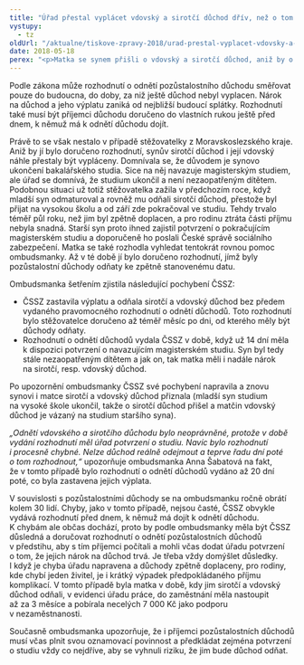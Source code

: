 ```yaml
---
title: "Úřad přestal vyplácet vdovský a sirotčí důchod dřív, než o tom rozhodl"
vystupy:
  - tz
oldUrl: "/aktualne/tiskove-zpravy-2018/urad-prestal-vyplacet-vdovsky-a-sirotci-duchod-driv-nez-o-tom-rozhodl"
date: 2018-05-18
perex: "<p>Matka se synem přišli o vdovský a sirotčí důchod, aniž by o tom úřad předtím rozhodl a rozhodnutí jim doručil. Později vydané rozhodnutí jim navíc odňalo důchody k již uplynulému datu, což podle zákona není možné.</p>"
---
```


<!-- imported from the old website -->

<p>Podle zákona může rozhodnutí o odnětí pozůstalostního důchodu směřovat pouze do budoucna, do doby, za niž ještě důchod nebyl vyplacen. Nárok na důchod a jeho výplatu zaniká od nejbližší budoucí splátky. Rozhodnutí také musí být příjemci důchodu doručeno do vlastních rukou ještě před dnem, k němuž má k odnětí důchodu dojít.</p> <p>Právě to se však nestalo v případě stěžovatelky z Moravskoslezského kraje. Aniž by jí bylo doručeno rozhodnutí, synův sirotčí důchod i její vdovský náhle přestaly být vypláceny. Domnívala se, že důvodem je synovo ukončení bakalářského studia. Sice na něj navazuje magisterským studiem, ale úřad se domnívá, že studium ukončil a není nezaopatřeným dítětem. Podobnou situaci už totiž stěžovatelka zažila v předchozím roce, když mladší syn odmaturoval a rovněž mu odňali sirotčí důchod, přestože byl přijat na vysokou školu a od září zde pokračoval ve studiu. Tehdy trvalo téměř půl roku, než jim byl zpětně doplacen, a pro rodinu ztráta části příjmu nebyla snadná. Starší syn proto ihned zajistil potvrzení o pokračujícím magisterském studiu a doporučeně ho poslali České správě sociálního zabezpečení. Matka se také rozhodla vyhledat tentokrát rovnou pomoc ombudsmanky. Až v té době jí bylo doručeno rozhodnutí, jímž byly pozůstalostní důchody odňaty ke zpětně stanovenému datu.</p> <p>Ombudsmanka šetřením zjistila následující pochybení ČSSZ:</p><ul><li>ČSSZ zastavila výplatu a odňala sirotčí a vdovský důchod bez předem vydaného pravomocného rozhodnutí o odnětí důchodů. Toto rozhodnutí bylo stěžovatelce doručeno až téměř měsíc po dni, od kterého měly být důchody odňaty.</li><li>Rozhodnutí o odnětí důchodů vydala ČSSZ v době, když už 14 dní měla k dispozici potvrzení o navazujícím magisterském studiu. Syn byl tedy stále nezaopatřeným dítětem a jak on, tak matka měli i nadále nárok na sirotčí, resp. vdovský důchod.</li></ul>  <p>Po upozornění ombudsmanky ČSSZ své pochybení napravila a znovu synovi i matce sirotčí a vdovský důchod přiznala (mladší syn studium na vysoké škole ukončil, takže o sirotčí důchod přišel a matčin vdovský důchod je vázaný na studium staršího syna).</p> <p><i>„Odnětí vdovského a sirotčího důchodu bylo neoprávněné, protože v době vydání rozhodnutí měl úřad potvrzení o studiu. Navíc bylo rozhodnutí i procesně chybné. Nelze důchod reálně odejmout a teprve řadu dní poté o tom rozhodnout,“</i> upozorňuje ombudsmanka Anna Šabatová na fakt, že v tomto případě bylo rozhodnutí o odnětí důchodů vydáno až 20 dní poté, co byla zastavena jejich výplata.</p> <p>V souvislosti s pozůstalostními důchody se na ombudsmanku ročně obrátí kolem 30 lidí. Chyby, jako v tomto případě, nejsou časté, ČSSZ obvykle vydává rozhodnutí před dnem, k němuž má dojít k odnětí důchodu. K chybám ale občas dochází, proto by podle ombudsmanky měla být ČSSZ důsledná a doručovat rozhodnutí o odnětí pozůstalostních důchodů v předstihu, aby s tím příjemci počítali a mohli včas dodat úřadu potvrzení o tom, že jejich nárok na důchod trvá. Je třeba vždy domýšlet důsledky. I když je chyba úřadu napravena a důchody zpětně doplaceny, pro rodiny, kde chybí jeden živitel, je i krátký výpadek předpokládaného příjmu komplikací. V tomto případě byla matka v době, kdy jim sirotčí a vdovský důchod odňali, v evidenci úřadu práce, do zaměstnání měla nastoupit až za 3 měsíce a pobírala necelých 7 000 Kč jako podporu v nezaměstnanosti. </p> Současně ombudsmanka upozorňuje, že i příjemci pozůstalostních důchodů musí včas plnit svou oznamovací povinnost a předkládat zejména potvrzení o studiu vždy co nejdříve, aby se vyhnuli riziku, že jim bude důchod odňat.
